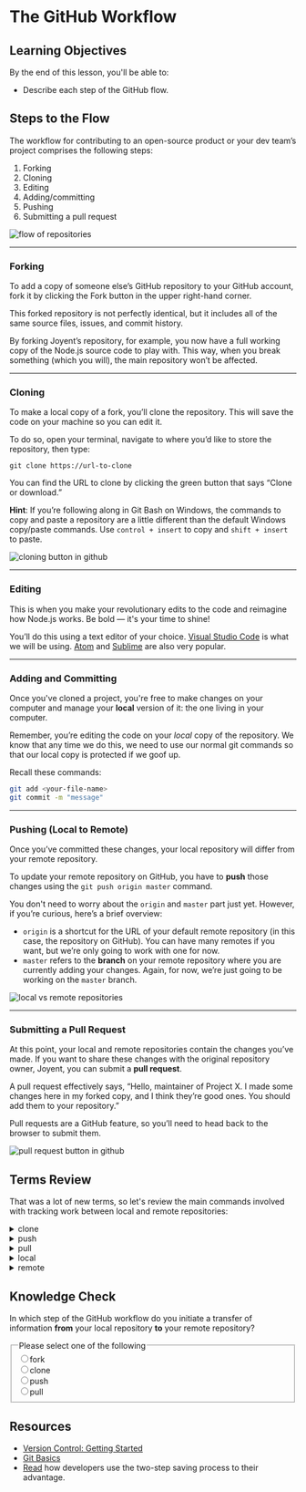 # The GitHub Workflow

## Learning Objectives

By the end of this lesson, you'll be able to:

* Describe each step of the GitHub flow.

## Steps to the Flow

The workflow for contributing to an open-source product or your dev team’s project comprises the following steps: 

1. Forking
2. Cloning
3. Editing
4. Adding/committing
5. Pushing
6. Submitting a pull request

![flow of repositories](https://ga-instruction.s3.amazonaws.com/assets/tech/developer-tools/intro-to-git-hub/github-flow.gif)

---

### Forking

To add a copy of someone else’s GitHub repository to your GitHub account, fork it by clicking the Fork button in the upper right-hand corner. 

This forked repository is not perfectly identical, but it includes all of the same source files, issues, and commit history.

By forking Joyent’s repository, for example, you now have a full working copy of the Node.js source code to play with. This way, when you break something (which you will), the main repository won’t be affected.

---

### Cloning

To make a local copy of a fork, you’ll clone the repository. This will save the code on your machine so you can edit it.

To do so, open your terminal, navigate to where you’d like to store the repository, then type:

```
git clone https://url-to-clone
```

You can find the URL to clone by clicking the green button that says “Clone or download.”

**Hint**: If you’re following along in Git Bash on Windows, the commands to copy and paste a repository are a little different than the default Windows copy/paste commands. Use `control + insert` to copy and `shift + insert` to paste.

![cloning button in github](https://ga-instruction.s3.amazonaws.com/assets/tech/developer-tools/intro-to-git-hub/node-clone.png)

---

### Editing

This is when you make your revolutionary edits to the code and reimagine how Node.js works. Be bold — it's your time to shine!

You’ll do this using a text editor of your choice. <a href="https://code.visualstudio.com/" target="_blank">Visual Studio Code</a> is what we will be using. <a href="https://atom.io/" target="_blank">Atom</a> and <a href="https://www.sublimetext.com/" target="_blank">Sublime</a> are also very popular.

---

### Adding and Committing

Once you've cloned a project, you're free to make changes on your computer and manage your **local** version of it: the one living in your computer.

Remember, you’re editing the code on your *local* copy of the repository. We know that any time we do this, we need to use our normal git commands so that our local copy is protected if we goof up. 

Recall these commands: 

```bash
git add <your-file-name>
git commit -m "message"
```

---

### Pushing (Local to Remote)

Once you’ve committed these changes, your local repository will differ from your remote repository. 

To update your remote repository on GitHub, you have to **push** those changes using the `git push origin master` command.

You don't need to worry about the `origin` and `master` part just yet. However, if you’re curious, here’s a brief overview:

* `origin` is a shortcut for the URL of your default remote repository (in this case, the repository on GitHub). You can have many remotes if you want, but we’re only going to work with one for now.
* `master` refers to the **branch** on your remote repository where you are currently adding your changes. Again, for now, we’re just going to be working on the `master` branch.

![local vs remote repositories](https://ga-instruction.s3.amazonaws.com/assets/tech/developer-tools/intro-to-git-hub/github-local-remote.png)

---

### Submitting a Pull Request

At this point, your local and remote repositories contain the changes you’ve made. If you want to share these changes with the original repository owner, Joyent, you can submit a **pull request**.

A pull request effectively says, “Hello, maintainer of Project X. I made some changes here in my forked copy, and I think they’re good ones. You should add them to your repository.”   
  
Pull requests are a GitHub feature, so you’ll need to head back to the browser to submit them. 

![pull request button in github](https://ga-instruction.s3.amazonaws.com/assets/tech/developer-tools/intro-to-git-hub/node-pull-final.png)

## Terms Review

That was a lot of new terms, so let's review the main commands involved with tracking work between local and remote repositories:

<details>
  <summary>clone</summary>
  Downloads a repository hosted on a remote server (like github) onto your local machine
</details>

<details>
  <summary>push</summary>
  Moves changes that you've made locally, on your own machine, to the remote version of the repository.
</details>

<details>
  <summary>pull</summary>
  Sets up a request for a repository owner to combine your personal version with the main version of a repository.
</details>

<details>
  <summary>local</summary>
  Your own computer.
</details>

<details>
  <summary>remote</summary>
  A server hosted somewhere other than your own computer, typically Github or other web-hosted service.
</details>

## Knowledge Check

In which step of the GitHub workflow do you initiate a transfer of information **from** your local repository **to** your remote repository? 

<fieldset>
    <legend>Please select one of the following</legend>
    <input type='radio' name='answers' id='answer1' value='answer1'/><label for='answer1'>fork</label><br />
    <input type='radio' name='answers' id='answer2' value='answer2' /><label for='answer2'>clone</label><br />
    <input type='radio' name='answers' id='answer3' value='answer3'  correct='true' /><label for='answer3'>push</label><br />
    <input type='radio' name='answers' id='answer4' value='answer4' /><label for='answer4'>pull</label><br />
</fieldset>

## Resources

* <a href="https://git-scm.com/book/en/v2/Getting-Started-About-Version-Control " target="_blank" rel="noreferrer noopener">Version Control: Getting Started</a>
* <a href="https://git-scm.com/book/en/v1/Git-Basics" target="_blank" rel="noreferrer noopener">Git Basics</a>
* <a href="https://softwareengineering.stackexchange.com/questions/69178/what-is-the-benefit-of-gits-two-stage-commit-process-staging" target="_blank" rel="noreferrer noopener">Read</a> how developers use the two-step saving process to their advantage. 
